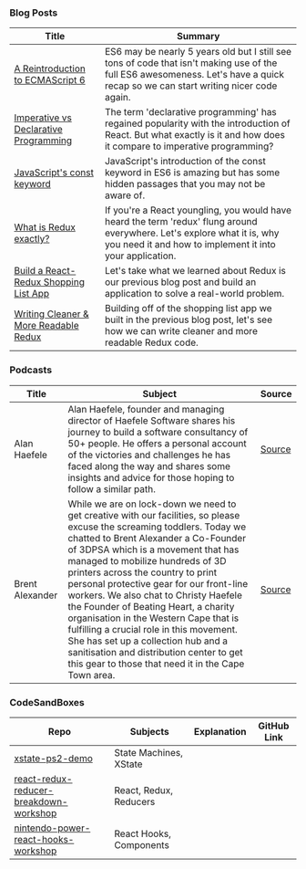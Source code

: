### Blog Posts
| Title | Summary |
| ----- | ------- |
|[A Reintroduction to ECMAScript 6](https://askharley-blog.netlify.app/a-reintroduction-to-ecmascript-6)|ES6 may be nearly 5 years old but I still see tons of code that isn't making use of the full ES6 awesomeness. Let's have a quick recap so we can start writing nicer code again.|
|[Imperative vs Declarative Programming](https://askharley-blog.netlify.app/imperative-vs-declarative-programming)|The term 'declarative programming' has regained popularity with the introduction of React. But what exactly is it and how does it compare to imperative programming?|
|[JavaScript's const keyword](https://askharley-blog.netlify.app/javascripts-const-keyword)|JavaScript's introduction of the const keyword in ES6 is amazing but has some hidden passages that you may not be aware of.|
|[What is Redux exactly?](https://askharley-blog.netlify.app/what-is-redux-exactly)|If you're a React youngling, you would have heard the term 'redux' flung around everywhere. Let's explore what it is, why you need it and how to implement it into your application.|
|[Build a React-Redux Shopping List App](https://askharley-blog.netlify.app/build-a-react-redux-shopping-list-app)|Let's take what we learned about Redux is our previous blog post and build an application to solve a real-world problem.|
|[Writing Cleaner & More Readable Redux](https://askharley-blog.netlify.app/writing-cleaner-and-more-readable-redux)|Building off of the shopping list app we built in the previous blog post, let's see how we can write cleaner and more readable Redux code.|

### Podcasts

| Title | Subject | Source |
|-------|---------|--------|
|Alan Haefele|Alan Haefele, founder and managing director of Haefele Software shares his journey to build a software consultancy of 50+ people. He offers a personal account of the victories and challenges he has faced along the way and shares some insights and advice for those hoping to follow a similar path.|[Source](https://open.spotify.com/episode/2mPhEAzR0PxXXpJMfNblKs?si=OebASX0lSHaJMqPqwQ0PCA)|
|Brent Alexander|While we are on lock-down we need to get creative with our facilities, so please excuse the screaming toddlers. Today we chatted to Brent Alexander a Co-Founder of 3DPSA which is a movement that has managed to mobilize hundreds of 3D printers across the country to print personal protective gear for our front-line workers. We also chat to Christy Haefele the Founder of Beating Heart, a charity organisation in the Western Cape that is fulfilling a crucial role in this movement. She has set up a collection hub and a sanitisation and distribution center to get this gear to those that need it in the Cape Town area.|[Source](https://open.spotify.com/episode/1xWsOxAKNiabONlmgVfLsL)|

### CodeSandBoxes
| Repo | Subjects | Explanation | GitHub Link |
| ---- | ------- | ----------- | ----------- |
|[xstate-ps2-demo](https://codesandbox.io/s/xstate-ps2-demo-yg0vw)|State Machines, XState|||
|[react-redux-reducer-breakdown-workshop](https://codesandbox.io/s/react-redux-reducer-breakdown-workshop-rl1f0)|React, Redux, Reducers|||
|[nintendo-power-react-hooks-workshop](https://codesandbox.io/s/nintendo-power-react-hooks-workshop-43yge)|React Hooks, Components|||
